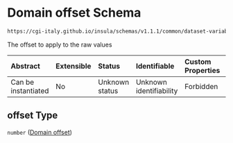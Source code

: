 # Domain offset Schema

```txt
https://cgi-italy.github.io/insula/schemas/v1.1.1/common/dataset-variable-domain.schema.json#/$defs/numericDomain/properties/offset
```

The offset to apply to the raw values

| Abstract            | Extensible | Status         | Identifiable            | Custom Properties | Additional Properties | Access Restrictions | Defined In                                                                                                         |
| :------------------ | :--------- | :------------- | :---------------------- | :---------------- | :-------------------- | :------------------ | :----------------------------------------------------------------------------------------------------------------- |
| Can be instantiated | No         | Unknown status | Unknown identifiability | Forbidden         | Allowed               | none                | [dataset-variable-domain.schema.json\*](schemas/common/dataset-variable-domain.schema.json) |

## offset Type

`number` ([Domain offset](dataset-variable-domain-defs-numeric-domain-properties-domain-offset.md))
